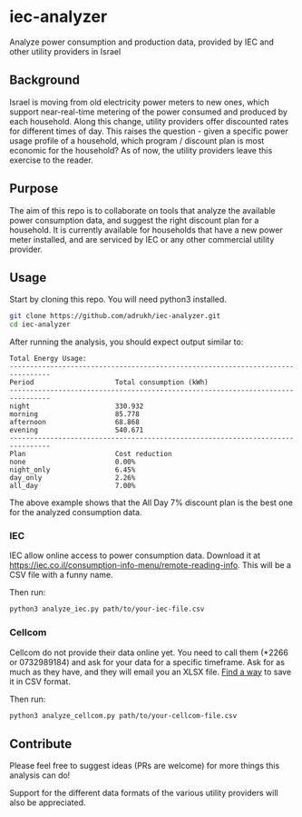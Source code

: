 # iec-analyzer
Analyze power consumption and production data, provided by IEC and other utility providers in Israel

## Background
Israel is moving from old electricity power meters to new ones, which support near-real-time metering of the power consumed and produced by each household. Along this change, utility providers offer discounted rates for different times of day. This raises the question - given a specific power usage profile of a household, which program / discount plan is most economic for the household? As of now, the utility providers leave this exercise to the reader.

## Purpose
The aim of this repo is to collaborate on tools that analyze the available power consumption data, and suggest the right discount plan for a household. It is currently available for households that have a new power meter installed, and are serviced by IEC or any other commercial utility provider.

## Usage
Start by cloning this repo. You will need python3 installed.
```sh
git clone https://github.com/adrukh/iec-analyzer.git
cd iec-analyzer
```

After running the analysis, you should expect output similar to:
```
Total Energy Usage:
--------------------------------------------------------------------------------
Period                    Total consumption (kWh)
--------------------------------------------------------------------------------
night                     330.932
morning                   85.778
afternoon                 68.868
evening                   540.671
--------------------------------------------------------------------------------
Plan                      Cost reduction
none                      0.00%
night_only                6.45%
day_only                  2.26%
all_day                   7.00%
```

The above example shows that the All Day 7% discount plan is the best one for the analyzed consumption data.

### IEC
IEC allow online access to power consumption data. Download it at https://iec.co.il/consumption-info-menu/remote-reading-info. This will be a CSV file with a funny name.

Then run:
```sh
python3 analyze_iec.py path/to/your-iec-file.csv
```

### Cellcom
Cellcom do not provide their data online yet. You need to call them (*2266 or 0732989184) and ask for your data for a specific timeframe. Ask for as much as they have, and they will email you an XLSX file. [Find a way](https://csvkit.readthedocs.io/) to save it in CSV format.

Then run:
```sh
python3 analyze_cellcom.py path/to/your-cellcom-file.csv
```

## Contribute
Please feel free to suggest ideas (PRs are welcome) for more things this analysis can do!

Support for the different data formats of the various utility providers will also be appreciated.
